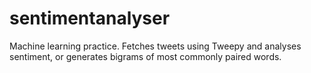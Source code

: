 # sentimentanalyser

Machine learning practice. Fetches tweets using Tweepy and analyses sentiment, or generates bigrams of most commonly paired words.
